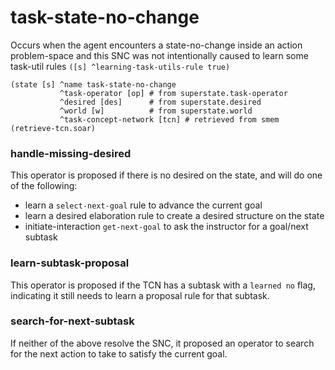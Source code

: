 # task-state-no-change

Occurs when the agent encounters a state-no-change inside an action problem-space
and this SNC was not intentionally caused to learn some task-util rules `([s] ^learning-task-utils-rule true)`

```
(state [s] ^name task-state-no-change
           ^task-operator [op] # from superstate.task-operator
           ^desired [des]      # from superstate.desired
           ^world [w]          # from superstate.world
           ^task-concept-network [tcn] # retrieved from smem (retrieve-tcn.soar)
```

### handle-missing-desired
This operator is proposed if there is no desired on the state, and will do one of the following:
* learn a `select-next-goal` rule to advance the current goal
* learn a desired elaboration rule to create a desired structure on the state
* initiate-interaction `get-next-goal` to ask the instructor for a goal/next subtask

### learn-subtask-proposal
This operator is proposed if the TCN has a subtask with a `learned no` flag, indicating
it still needs to learn a proposal rule for that subtask. 

### search-for-next-subtask
If neither of the above resolve the SNC, it proposed an operator to search for the 
next action to take to satisfy the current goal. 




